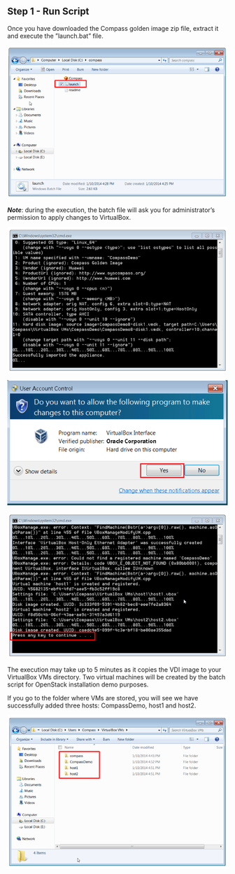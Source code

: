 <h2 id="step-one">Step 1 - Run Script</h2>

Once you have downloaded the Compass golden image zip file, extract it and execute the ”launch.bat” file. 


![Click launch script](/img/1_script_click.png)

***Note***: during the execution, the batch file will ask you for administrator’s permission to apply changes to VirtualBox.

![Run Script](/img/1_run_script.png)

![User account permission](/img/1_account_permission.png)

![launch script completed](/img/1_script_completed.png)

The execution may take up to 5 minutes as it copies the VDI image to your VirtualBox VMs directory. Two virtual machines will be created by the batch script for OpenStack installation demo purposes. 

If you go to the folder where VMs are stored, you will see we have successfully added three hosts: CompassDemo, host1 and host2.

![VM folder after run launch script](/img/1_folder_after_script.png)
